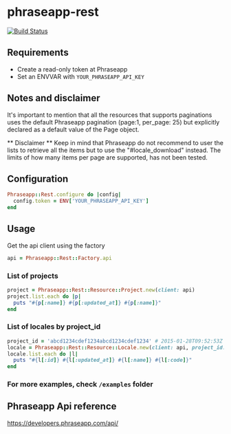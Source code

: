 # phraseapp-rest

[![Build Status](https://travis-ci.org/snepote/phraseapp-rest.svg?branch=master)](https://travis-ci.org/snepote/phraseapp-rest)

## Requirements
- Create a read-only token at Phraseapp
- Set an ENVVAR with `YOUR_PHRASEAPP_API_KEY`

## Notes and disclaimer
It's important to mention that all the resources that supports paginations uses the default Phraseapp pagination (page:1, per_page: 25) but explicitly declared as a default value of the Page object.

** Disclaimer **
Keep in mind that Phraseapp do not recommend to user the lists to retrieve all the items but to use the "#locale_download" instead. The limits of how many items per page are supported, has not been tested.

## Configuration
```ruby
Phraseapp::Rest.configure do |config|
  config.token = ENV['YOUR_PHRASEAPP_API_KEY']
end
```

## Usage
Get the api client using the factory
```ruby
api = Phraseapp::Rest::Factory.api
```
### List of projects
```ruby
project = Phraseapp::Rest::Resource::Project.new(client: api)
project.list.each do |p|
  puts "#{p[:name]} #{p[:updated_at]} #{p[:name]}"
end
```
### List of locales by project_id
```ruby
project_id = 'abcd1234cdef1234abcd1234cdef1234' # 2015-01-28T09:52:53Z My Android Project
locale = Phraseapp::Rest::Resource::Locale.new(client: api, project_id: project_id)
locale.list.each do |l|
  puts "#{l[:id]} #{l[:updated_at]} #{l[:name]} #{l[:code]}"
end
```
### For more examples, check ```/examples``` folder

## Phraseapp Api reference
https://developers.phraseapp.com/api/
